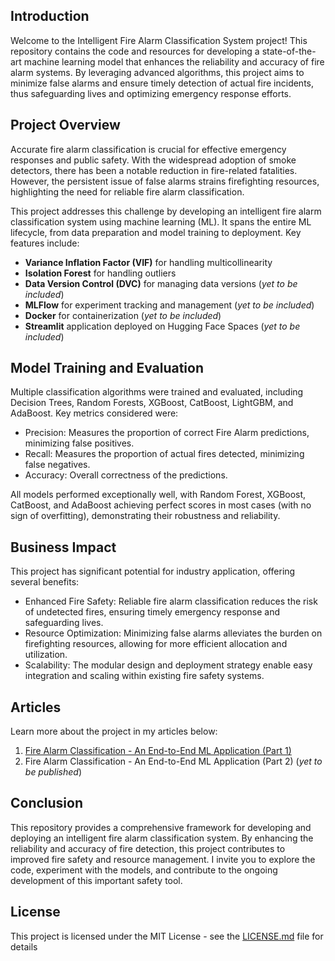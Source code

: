 ## Introduction

Welcome to the Intelligent Fire Alarm Classification System project! This repository contains the code and resources for developing a state-of-the-art machine learning model that enhances the reliability and accuracy of fire alarm systems. By leveraging advanced algorithms, this project aims to minimize false alarms and ensure timely detection of actual fire incidents, thus safeguarding lives and optimizing emergency response efforts.

## Project Overview
Accurate fire alarm classification is crucial for effective emergency responses and public safety. With the widespread adoption of smoke detectors, there has been a notable reduction in fire-related fatalities. However, the persistent issue of false alarms strains firefighting resources, highlighting the need for reliable fire alarm classification.

This project addresses this challenge by developing an intelligent fire alarm classification system using machine learning (ML). It spans the entire ML lifecycle, from data preparation and model training to deployment. Key features include:

- **Variance Inflation Factor (VIF)** for handling multicollinearity
- **Isolation Forest** for handling outliers
- **Data Version Control (DVC)** for managing data versions (*yet to be included*)
- **MLFlow** for experiment tracking and management (*yet to be included*)
- **Docker** for containerization (*yet to be included*)
- **Streamlit** application deployed on Hugging Face Spaces (*yet to be included*)

## Model Training and Evaluation

Multiple classification algorithms were trained and evaluated, including Decision Trees, Random Forests, XGBoost, CatBoost, LightGBM, and AdaBoost. Key metrics considered were:

- Precision: Measures the proportion of correct Fire Alarm predictions, minimizing false positives.
- Recall: Measures the proportion of actual fires detected, minimizing false negatives.
- Accuracy: Overall correctness of the predictions.
  
All models performed exceptionally well, with Random Forest, XGBoost, CatBoost, and AdaBoost achieving perfect scores in most cases (with no sign of overfitting), demonstrating their robustness and reliability.

## Business Impact

This project has significant potential for industry application, offering several benefits:

- Enhanced Fire Safety: Reliable fire alarm classification reduces the risk of undetected fires, ensuring timely emergency response and safeguarding lives.
- Resource Optimization: Minimizing false alarms alleviates the burden on firefighting resources, allowing for more efficient allocation and utilization.
- Scalability: The modular design and deployment strategy enable easy integration and scaling within existing fire safety systems.

## Articles

Learn more about the project in my articles below:
1) [Fire Alarm Classification - An End-to-End ML Application (Part 1)](https://medium.com/@nutianirudh/end-to-end-machine-learning-application-fire-alarm-classification-part-1-development-51bd6975b82a)
2) Fire Alarm Classification - An End-to-End ML Application (Part 2) (*yet to be published*)

## Conclusion
This repository provides a comprehensive framework for developing and deploying an intelligent fire alarm classification system. By enhancing the reliability and accuracy of fire detection, this project contributes to improved fire safety and resource management. I invite you to explore the code, experiment with the models, and contribute to the ongoing development of this important safety tool.

## License
This project is licensed under the MIT License - see the [LICENSE.md]([https://github.com/NvkAnirudh/Medical_Cost_Prediction/blob/main/LICENSE](https://github.com/NvkAnirudh/Smoke-Detector-Classifier/blob/main/LICENSE)) file for details

